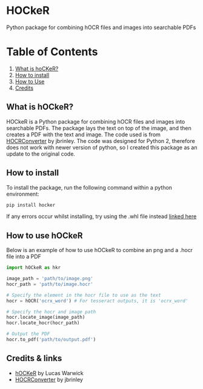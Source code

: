# HOCkeR
Python package for combining hOCR files and images into searchable PDFs
# Table of Contents
1. [What is hoCKeR?](#what-is-hocker)
2. [How to install](#how-to-install)
3. [How to Use](#how-to-use)
4. [Credits](#credits)

## What is hOCkeR? <a name="what-is-hocker"></a>
HOCkeR is a Python package for combining hOCR files and images into searchable PDFs. The package lays the text on top of the image, and then creates a PDF with the text and image. The code used is from [HOCRConverter](https://github.com/jbrinley/HocrConverter) by jbrinley. The code was designed for Python 2, therefore does not work with newer version of python, so I created this package as an update to the original code. 

## How to install <a name="how-to-install"></a>
To install the package, run the following command within a python environment:
```bash
pip install hocker
```
If any errors occur whilst installing, try using the .whl file instead [linked here](https://pypi.org/project/hocker/#files)

## How to use hOCkeR <a name="how-to-use"></a>
Below is an example of how to use hOCkeR to combine an png and a .hocr file into a PDF

```python
import hOCkeR as hkr

image_path = 'path/to/image.png'
hocr_path = 'path/to/image.hocr'

# Specify the element in the hocr file to use as the text
hocr = hOCR('ocrx_word') # For tesseract outputs, it is 'ocrx_word'

# Specify the hocr and image path
hocr.locate_image(image_path)
hocr.locate_hocr(hocr_path)

# Output the PDF
hocr.to_pdf('path/to/output.pdf')
```

## Credits & links <a name="credits"></a>
- [hOCKeR](https://pypi.org/project/hocker/) by Lucas Warwick
- [HOCRConverter](https://github.com/jbrinley/HocrConverter) by jbrinley